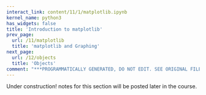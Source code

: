 ```yaml
---
interact_link: content/11/1/matplotlib.ipynb
kernel_name: python3
has_widgets: false
title: 'Introduction to matplotlib'
prev_page:
  url: /11/matplotlib
  title: 'matplotlib and Graphing'
next_page:
  url: /12/objects
  title: 'Objects'
comment: "***PROGRAMMATICALLY GENERATED, DO NOT EDIT. SEE ORIGINAL FILES IN /content***"
---
```



Under construction! notes for this section will be posted later in the course. 

